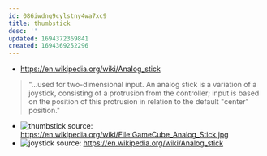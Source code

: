 ```yaml
---
id: 086iwdng9cylstny4wa7xc9
title: thumbstick
desc: ''
updated: 1694372369841
created: 1694369252296
---
```


- https://en.wikipedia.org/wiki/Analog_stick
> "...used for two-dimensional input. An analog stick is a variation of a joystick, consisting of a protrusion from the controller; input is based on the position of this protrusion in relation to the default "center" position."
- ![thumbstick](/assets/images/thumbstick.png) source: https://en.wikipedia.org/wiki/File:GameCube_Analog_Stick.jpg
- ![joystick](/assets/images/joystick.png) source: https://en.wikipedia.org/wiki/Analog_stick
